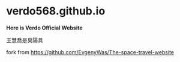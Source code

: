 ﻿# verdo568.github.io

**Here is Verdo Official Website**

王慧喬是臭陽具

fork from https://github.com/EvgenyWas/The-space-travel-website
